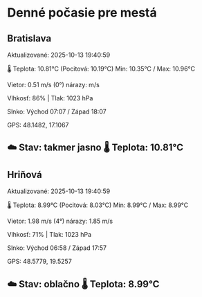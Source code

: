 ﻿# Denné počasie pre mestá

## Bratislava
Aktualizované: 2025-10-13 19:40:59

🌡️ Teplota: 10.81°C 
(Pocitová: 10.19°C)
Min: 10.35°C / Max: 10.96°C

Vietor: 0.51 m/s    (0°) 
nárazy:  m/s

Vlhkosť: 86% | Tlak: 1023 hPa

Slnko: Východ 07:07 / Západ 18:07

GPS: 48.1482, 17.1067

☁️ Stav: takmer jasno        🌡️ Teplota: 10.81°C
---

## Hriňová
Aktualizované: 2025-10-13 19:40:59

🌡️ Teplota: 8.99°C 
(Pocitová: 8.03°C)
Min: 8.99°C / Max: 8.99°C

Vietor: 1.98 m/s (4°)
nárazy: 1.85 m/s

Vlhkosť: 71% | Tlak: 1023 hPa

Slnko: Východ 06:58 / Západ 17:57

GPS: 48.5779, 19.5257

☁️ Stav: oblačno        🌡️ Teplota: 8.99°C
---
